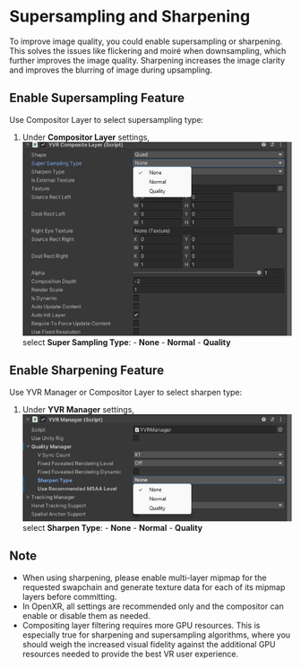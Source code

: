 # Supersampling and Sharpening

To improve image quality, you could enable supersampling or sharpening. This solves the issues like flickering and moiré when downsampling, which further improves the image quality. Sharpening increases the image clarity and improves the blurring of image during upsampling. 


## Enable Supersampling Feature

Use Compositor Layer to select supersampling type:      

1. Under **Compositor Layer** settings, 
    <br />
    ![CompositorLayer](./SupersamplingAndSharpening/CompositorLayer.png)
    <br />
    select **Super Sampling Type**:
        - **None**
        - **Normal**
        - **Quality**


## Enable Sharpening Feature

Use YVR Manager or Compositor Layer to select sharpen type: 

1. Under **YVR Manager** settings, 
    <br />
    ![YVRManager](./SupersamplingAndSharpening/YVRManager.png)
    <br />
    select **Sharpen Type**:
        - **None**
        - **Normal**
        - **Quality**


## Note

- When using sharpening, please enable multi-layer mipmap for the requested swapchain and generate texture data for each of its mipmap layers before committing.
- In OpenXR, all settings are recommended only and the compositor can enable or disable them as needed.
- Compositing layer filtering requires more GPU resources. This is especially true for sharpening and supersampling algorithms, where you should weigh the increased visual fidelity against the additional GPU resources needed to provide the best VR user experience.